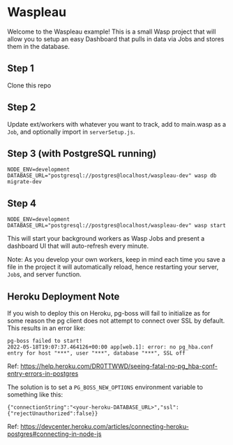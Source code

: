 # Waspleau

Welcome to the Waspleau example! This is a small Wasp project that will allow you to setup an easy Dashboard that pulls in data via Jobs and stores them in the database.

## Step 1

Clone this repo

## Step 2

Update ext/workers with whatever you want to track, add to main.wasp as a `Job`, and optionally import in `serverSetup.js`.

## Step 3 (with PostgreSQL running)

`NODE_ENV=development DATABASE_URL="postgresql://postgres@localhost/waspleau-dev" wasp db migrate-dev`

## Step 4

`NODE_ENV=development DATABASE_URL="postgresql://postgres@localhost/waspleau-dev" wasp start`

This will start your background workers as Wasp Jobs and present a dashboard UI that will auto-refresh every minute.

Note: As you develop your own workers, keep in mind each time you save a file in the project it will automatically reload, hence restarting your server, `Job`s, and server function.

## Heroku Deployment Note

If you wish to deploy this on Heroku, pg-boss will fail to initialize as for some reason the pg client does not attempt to connect over SSL by default. This results in an error like:

```
pg-boss failed to start!
2022-05-18T19:07:37.464126+00:00 app[web.1]: error: no pg_hba.conf entry for host "***", user "***", database "***", SSL off
```

Ref: https://help.heroku.com/DR0TTWWD/seeing-fatal-no-pg_hba-conf-entry-errors-in-postgres

The solution is to set a `PG_BOSS_NEW_OPTIONS` environment variable to something like this:

```
{"connectionString":"<your-heroku-DATABASE_URL>","ssl":{"rejectUnauthorized":false}}
```

Ref: https://devcenter.heroku.com/articles/connecting-heroku-postgres#connecting-in-node-js
